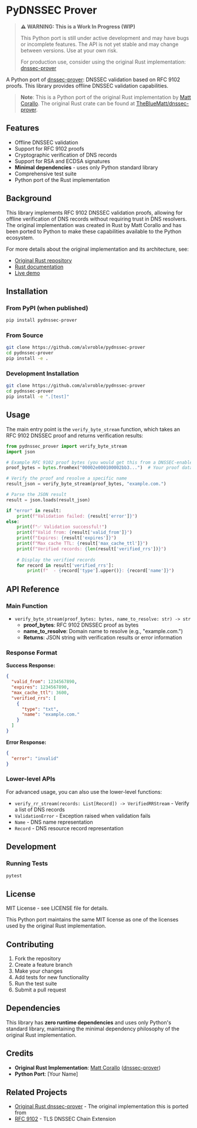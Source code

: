 # PyDNSSEC Prover

> **⚠️ WARNING: This is a Work In Progress (WIP)**
> 
> This Python port is still under active development and may have bugs or incomplete features. 
> The API is not yet stable and may change between versions. Use at your own risk.
> 
> For production use, consider using the original Rust implementation: [dnssec-prover](https://github.com/TheBlueMatt/dnssec-prover)

A Python port of [dnssec-prover](https://github.com/TheBlueMatt/dnssec-prover): DNSSEC validation based on RFC 9102 proofs. This library provides offline DNSSEC validation capabilities.

> **Note**: This is a Python port of the original Rust implementation by [Matt Corallo](https://github.com/TheBlueMatt). The original Rust crate can be found at [TheBlueMatt/dnssec-prover](https://github.com/TheBlueMatt/dnssec-prover).

## Features

- Offline DNSSEC validation
- Support for RFC 9102 proofs
- Cryptographic verification of DNS records
- Support for RSA and ECDSA signatures
- **Minimal dependencies** - uses only Python standard library
- Comprehensive test suite
- Python port of the Rust implementation

## Background

This library implements RFC 9102 DNSSEC validation proofs, allowing for offline verification of DNS records without requiring trust in DNS resolvers. The original implementation was created in Rust by Matt Corallo and has been ported to Python to make these capabilities available to the Python ecosystem.

For more details about the original implementation and its architecture, see:
- [Original Rust repository](https://github.com/TheBlueMatt/dnssec-prover)
- [Rust documentation](https://docs.rs/dnssec-prover)
- [Live demo](https://http-dns-prover.as397444.net/)

## Installation

### From PyPI (when published)

```bash
pip install pydnssec-prover
```

### From Source

```bash
git clone https://github.com/alvroble/pydnssec-prover
cd pydnssec-prover
pip install -e .
```

### Development Installation

```bash
git clone https://github.com/alvroble/pydnssec-prover
cd pydnssec-prover
pip install -e ".[test]"
```

## Usage

The main entry point is the `verify_byte_stream` function, which takes an RFC 9102 DNSSEC proof and returns verification results:

```python
from pydnssec_prover import verify_byte_stream
import json

# Example RFC 9102 proof bytes (you would get this from a DNSSEC-enabled resolver)
proof_bytes = bytes.fromhex("00002e000100002bb3...")  # Your proof data here

# Verify the proof and resolve a specific name
result_json = verify_byte_stream(proof_bytes, "example.com.")

# Parse the JSON result
result = json.loads(result_json)

if "error" in result:
    print(f"Validation failed: {result['error']}")
else:
    print(f"✅ Validation successful!")
    print(f"Valid from: {result['valid_from']}")
    print(f"Expires: {result['expires']}")
    print(f"Max cache TTL: {result['max_cache_ttl']}")
    print(f"Verified records: {len(result['verified_rrs'])}")
    
    # Display the verified records
    for record in result['verified_rrs']:
        print(f"  - {record['type'].upper()}: {record['name']}")
```

## API Reference

### Main Function

- `verify_byte_stream(proof_bytes: bytes, name_to_resolve: str) -> str`
  - **proof_bytes**: RFC 9102 DNSSEC proof as bytes
  - **name_to_resolve**: Domain name to resolve (e.g., "example.com.")
  - **Returns**: JSON string with verification results or error information

### Response Format

**Success Response:**
```json
{
  "valid_from": 1234567890,
  "expires": 1234567890,
  "max_cache_ttl": 3600,
  "verified_rrs": [
    {
      "type": "txt",
      "name": "example.com."
    }
  ]
}
```

**Error Response:**
```json
{
  "error": "invalid"
}
```

### Lower-level APIs

For advanced usage, you can also use the lower-level functions:

- `verify_rr_stream(records: List[Record]) -> VerifiedRRStream` - Verify a list of DNS records
- `ValidationError` - Exception raised when validation fails
- `Name` - DNS name representation
- `Record` - DNS resource record representation

## Development

### Running Tests

```bash
pytest
```

## License

MIT License - see LICENSE file for details.

This Python port maintains the same MIT license as one of the licenses used by the original Rust implementation.

## Contributing

1. Fork the repository
2. Create a feature branch
3. Make your changes
4. Add tests for new functionality
5. Run the test suite
6. Submit a pull request

## Dependencies

This library has **zero runtime dependencies** and uses only Python's standard library, maintaining the minimal dependency philosophy of the original Rust implementation.

## Credits

- **Original Rust Implementation**: [Matt Corallo](https://github.com/TheBlueMatt) ([dnssec-prover](https://github.com/TheBlueMatt/dnssec-prover))
- **Python Port**: [Your Name]

## Related Projects

- [Original Rust dnssec-prover](https://github.com/TheBlueMatt/dnssec-prover) - The original implementation this is ported from
- [RFC 9102](https://tools.ietf.org/rfc/rfc9102.txt) - TLS DNSSEC Chain Extension 